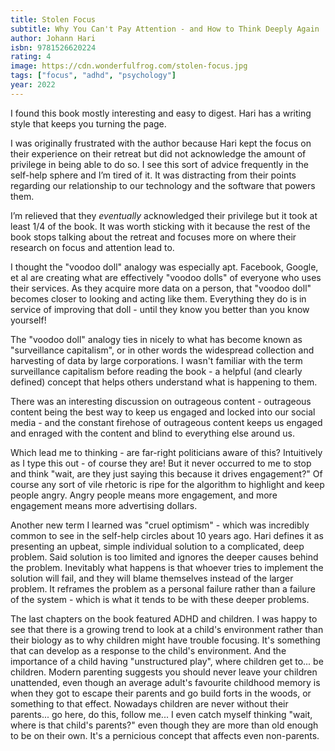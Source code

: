 ```yaml
---
title: Stolen Focus
subtitle: Why You Can't Pay Attention - and How to Think Deeply Again
author: Johann Hari
isbn: 9781526620224
rating: 4
image: https://cdn.wonderfulfrog.com/stolen-focus.jpg
tags: ["focus", "adhd", "psychology"]
year: 2022
---
```


I found this book mostly interesting and easy to digest. Hari has a writing style that keeps you turning the page.

I was originally frustrated with the author because Hari kept the focus on their experience on their retreat but did not acknowledge the amount of privilege in being able to do so. I see this sort of advice frequently in the self-help sphere and I’m tired of it. It was distracting from their points regarding our relationship to our technology and the software that powers them.

I’m relieved that they *eventually* acknowledged their privilege but it took at least 1/4 of the book. It was worth sticking with it because the rest of the book stops talking about the retreat and focuses more on where their research on focus and attention lead to.

I thought the "voodoo doll" analogy was especially apt. Facebook, Google, et al are creating what are effectively "voodoo dolls" of everyone who uses their services. As they acquire more data on a person, that "voodoo doll" becomes closer to looking and acting like them. Everything they do is in service of improving that doll - until they know you better than you know yourself!

The "voodoo doll" analogy ties in nicely to what has become known as "surveillance capitalism", or in other words the widespread collection and harvesting of data by large corporations. I wasn't familiar with the term surveillance capitalism before reading the book - a helpful (and clearly defined) concept that helps others understand what is happening to them.

There was an interesting discussion on outrageous content - outrageous content being the best way to keep us engaged and locked into our social media - and the constant firehose of outrageous content keeps us engaged and enraged with the content and blind to everything else around us.

Which lead me to thinking - are far-right politicians aware of this? Intuitively as I type this out - of course they are! But it never occurred to me to stop and think "wait, are they just saying this because it drives engagement?" Of course any sort of vile rhetoric is ripe for the algorithm to highlight and keep people angry. Angry people means more engagement, and more engagement means more advertising dollars.

Another new term I learned was "cruel optimism" - which was incredibly common to see in the self-help circles about 10 years ago. Hari defines it as presenting an upbeat, simple individual solution to a complicated, deep problem. Said solution is too limited and ignores the deeper causes behind the problem. Inevitably what happens is that whoever tries to implement the solution will fail, and they will blame themselves instead of the larger problem. It reframes the problem as a personal failure rather than a failure of the system - which is what it tends to be with these deeper problems.

The last chapters on the book featured ADHD and children. I was happy to see that there is a growing trend to look at a child's environment rather than their biology as to why children might have trouble focusing. It's something that can develop as a response to the child's environment. And the importance of a child having "unstructured play", where children get to... be children. Modern parenting suggests you should never leave your children unattended, even though an average adult's favourite childhood memory is when they got to escape their parents and go build forts in the woods, or something to that effect. Nowadays children are never without their parents... go here, do this, follow me... I even catch myself thinking "wait, where is that child's parents?" even though they are more than old enough to be on their own. It's a pernicious concept that affects even non-parents.
